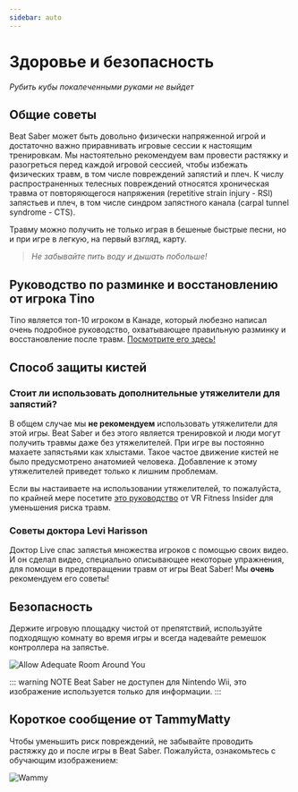 ```yaml
---
sidebar: auto
---
```


# Здоровье и безопасность
_Рубить кубы покалеченными руками не выйдет_

## Общие советы
Beat Saber может быть довольно физически напряженной игрой и достаточно важно приравнивать игровые сессии к настоящим тренировкам. Мы настоятельно рекомендуем вам провести растяжку и разогреться перед каждой игровой сессией, чтобы избежать физических травм, в том числе повреждений запястий и плеч. К числу распространенных телесных повреждений относятся хроническая травма от повторяющегося напряжения (repetitive strain injury - RSI) запястьев и плеч, в том числе синдром запястного канала (carpal tunnel syndrome - CTS).

Травму можно получить не только играя в бешеные быстрые песни, но и при игре в легкую, на первый взгляд, карту.

> _Не забывайте пить воду и дышать побольше!_

## Руководство по разминке и восстановлению от игрока Tino
Tino является топ-10 игроком в Канаде, который любезно написал очень подробное руководство, охватывающее правильную разминку и восстановление после травм. [Посмотрите его здесь!](https://docs.google.com/document/d/122rd-eU0mkwQ6fXUwSmo1_XAh73Jyqd1u6ncrUjtkD0/)

## Способ защиты кистей
### Стоит ли использовать дополнительные утяжелители для запястий?
В общем случае мы **не рекомендуем** использовать утяжелители для этой игры. Beat Saber и без этого является тренировкой и люди могут получить травмы даже без утяжелителей. При игре вы постоянно махаете запястьями как хлыстами. Такое частое движение кистей не было предусмотрено анатомией человека. Добавление к этому утяжелителей приведет только к лишним проблемам.

Если вы настаиваете на использовании утяжелителей, то пожалуйста, по крайней мере посетите [это руководство](https://www.vrfitnessinsider.com/beat-saber-weighted-gear/) от VR Fitness Insider для уменьшения риска травм.

### Советы доктора Levi Harisson
Доктор Live спас запястья множества игроков с помощью своих видео. И он сделал видео, специально описывающее некоторые упражнения, для помощи в предотвращении травм от игры Beat Saber! Мы **очень** рекомендуем его советы!

<YouTube url='https://www.youtube.com/watch?v=IoL1NOKUmoU' />

## Безопасность
Держите игровую площадку чистой от препятствий, используйте подходящую комнату во время игры и всегда надевайте ремешок контроллера на запястье.

![Allow Adequate Room Around You](~@images/health-and-safety/allow-adequate-room-around-you.png "Allow Adequate Room Around You")

::: warning NOTE Beat Saber не доступен для Nintendo Wii, это изображение используется только для информации. :::

## Короткое сообщение от TammyMatty
Чтобы уменьшить риск повреждений, не забывайте проводить растяжку до и после игры в Beat Saber. Пожалуйста, ознакомьтесь с обучающим изображением:

![Wammy](~@images/health-and-safety/wammy.gif "Wammy")
